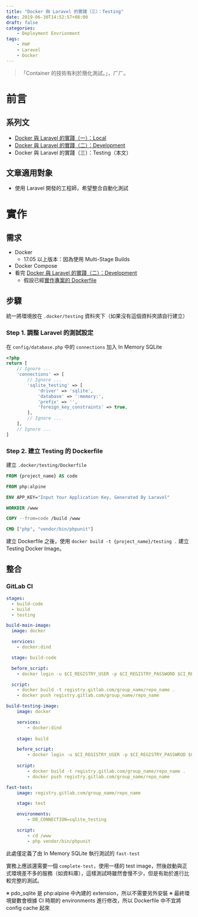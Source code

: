 ```yaml
---
title: "Docker 與 Laravel 的實踐（三）：Testing"
date: 2019-06-30T14:52:57+08:00
draft: false
categories:
    - Deployment Envrionment
tags:
    - PHP
    - Laravel
    - Docker
---
```


> 「Container 的技術有利於簡化測試。」，ㄏㄏ。

# 前言

## 系列文
- [Docker 與 Laravel 的實踐（一）：Local](/post/docker-與-laravel-的實踐一local/)
- [Docker 與 Laravel 的實踐（二）：Development](/post/docker-與-laravel-的實踐二development)
- Docker 與 Laravel 的實踐（三）：Testing（本文）

## 文章適用對象
- 使用 Laravel 開發的工程師，希望整合自動化測試

# 實作

## 需求

- Docker
    - 17.05 以上版本：因為使用 Multi-Stage Builds
- Docker Compose
- 看完 [Docker 與 Laravel 的實踐（二）：Development](/post/docker-與-laravel-的實踐二development)
    - 假設已經[實作專案的 Dockerfile](/post/docker-%E8%88%87-laravel-%E7%9A%84%E5%AF%A6%E8%B8%90%E4%BA%8Cdevelopment/#step-1-%E5%BB%BA%E7%AB%8B%E5%B0%88%E6%A1%88%E7%9A%84-dockerfile)

## 步驟

統一將環境放在 `.docker/testing` 資料夾下（如果沒有這個資料夾請自行建立）

### Step 1. 調整 Laravel 的測試設定

在 `config/database.php` 中的 `connections` 加入 In Memory SQLite

```php
<?php
return [
    // Ignore ...
    'connections' => [
        // Ignore ...
        'sqlite_testing' => [
            'driver' => 'sqlite',
            'database' => ':memory:',
            'prefix' => '',
            'foreign_key_constraints' => true,
        ],
        // Ignore ...
    ],
    // Ignore ...
]
```

### Step 2. 建立 Testing 的 Dockerfile

建立 `.docker/testing/Dockerfile`

```Dockerfile
FROM {project_name} AS code

FROM php:alpine

ENV APP_KEY="Input Your Application Key, Generated By Laravel"

WORKDIR /www

COPY --from=code /build /www

CMD ["php", "vendor/bin/phpunit"]
```

建立 Dockerfile 之後，使用 `docker build -t {project_name}/testing .` 建立 Testing Docker Image。

## 整合

### GitLab CI

```yaml
stages:
  - build-code
  - build
  - testing

build-main-image:
  image: docker

  services:
    - docker:dind

  stage: build-code

  before_script:
    - docker login -u $CI_REGISTRY_USER -p $CI_REGISTRY_PASSWORD $CI_REGISTRY

  script:
    - docker build -t registry.gitlab.com/group_name/repo_name .
    - docker push registry.gitlab.com/group_name/repo_name

build-testing-image:
    image: docker

    services:
        - docker:dind
    
    stage: build

    before_script:
        - docker login -u $CI_REGISTRY_USER -p $CI_REGISTRY_PASSWROD $CI_REGISTRY
    
    script:
        - docker build -t registry.gitlab.com/group_name/repo_name .
        - docker push registry.gitlab.com/group_name/repo_name

fast-test:
    image: registry.gitlab.com/group_name/repo_name

    stage: test

    environments:
        - DB_CONNECTION=sqlite_testing

    script:
        - cd /www
        - php vendor/bin/phpunit
```

此處僅定義了由 In Memory SQLite 執行測試的 `fast-test`

實務上應該還需要一個 `complete-test`，使用一樣的 test image，然後啟動與正式環境差不多的服務（如資料庫），這樣測試時雖然會慢不少，但是有助於進行比較完整的測試。

※ pdo_sqlite 是 php:alpine 中內建的 extension，所以不需要另外安裝
※ 最終環境變數會根據 CI 時期的 environments 進行修改，所以 Dockerfile 中不宜將 config cache 起來